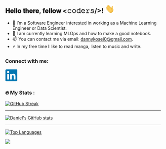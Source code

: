<h2> 𝐇𝐞𝐥𝐥𝐨 𝐭𝐡𝐞𝐫𝐞, 𝐟𝐞𝐥𝐥𝐨𝐰 <𝚌𝚘𝚍𝚎𝚛𝚜/>! <img src="https://raw.githubusercontent.com/ABSphreak/ABSphreak/master/gifs/Hi.gif" width="30px"></h2>

<!--
**dkbosei00/dkbosei00** is a ✨ _special_ ✨ repository because its `README.md` (this file) appears on your GitHub profile.

Here are some ideas to get you started:

- 🔭 I’m currently working on ...
- 🌱 I’m currently learning ...
- 👯 I’m looking to collaborate on ...
- 🤔 I’m looking for help with ...
- 💬 Ask me about ...
- 📫 How to reach me: ...
- 😄 Pronouns: ...
- ⚡ Fun fact: ...
-->

- 🔭 I’m a Software Engineer interested in working as a Machine Learning Engineer or Data Scientist.
- 🌱 I am currently learning MLOps and how to make a good notebook.
- 📫 You can contact me via email: dannykosei0@gmail.com.
- ⚡ In my free time I like to read manga, listen to music and write.

### Connect with me:
  <a href="https://www.linkedin.com/in/daniel-kweku-osei-40a138167/">
    <img src="https://github.com/devicons/devicon/blob/master/icons/linkedin/linkedin-original.svg" title="LinkedIn" **alt="LinkedIn" width="40" height="40"/>
  </a>

### :fire: My Stats :
[![GitHub Streak](https://github-readme-streak-stats.herokuapp.com?user=dkbosei00&theme=algolia&hide_border=false)](https://git.io/streak-stats)

---
[![Daniel's GitHub stats](https://github-readme-stats.vercel.app/api?username=dkbosei00&show_icons=true&theme=algolia)](https://github.com/anuraghazra/github-readme-stats)

---
[![Top Languages](https://github-readme-stats.vercel.app/api/top-langs/?username=dkbosei00&show_icons=true&theme=algolia)](https://github.com/anuraghazra/github-readme-stats)

![](https://komarev.com/ghpvc/?username=dkbosei00&style=flat-square)
<!-- 
<img height="180em" src="https://github-readme-stats.vercel.app/api?username=dkbosei00&show_icons=true&hide_border=true&&count_private=true&include_all_commits=true" /> -->
